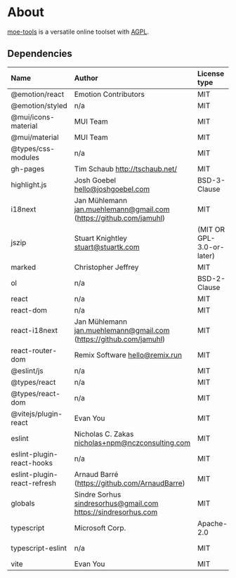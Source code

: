 # About

[moe-tools](https://github.com/hubenchang0515/moe-tools) is a versatile online toolset with [AGPL](https://github.com/hubenchang0515/moe-tools/blob/master/LICENSE).

## Dependencies

| Name                        | Author                                                               | License type              | Link                                                           |
| :-------------------------- | :------------------------------------------------------------------- | :------------------------ | :------------------------------------------------------------- |
| @emotion/react              | Emotion Contributors                                                 | MIT                       | n/a                                                            |
| @emotion/styled             | n/a                                                                  | MIT                       | git+https://github.com/emotion-js/emotion.git#main             |
| @mui/icons-material         | MUI Team                                                             | MIT                       | n/a                                                            |
| @mui/material               | MUI Team                                                             | MIT                       | n/a                                                            |
| @types/css-modules          | n/a                                                                  | MIT                       | n/a                                                            |
| gh-pages                    | Tim Schaub http://tschaub.net/                                       | MIT                       | n/a                                                            |
| highlight.js                | Josh Goebel <hello@joshgoebel.com>                                   | BSD-3-Clause              | git://github.com/highlightjs/highlight.js.git                  |
| i18next                     | Jan Mühlemann <jan.muehlemann@gmail.com> (https://github.com/jamuhl) | MIT                       | git+https://github.com/i18next/i18next.git                     |
| jszip                       | Stuart Knightley <stuart@stuartk.com>                                | (MIT OR GPL-3.0-or-later) | git+https://github.com/Stuk/jszip.git                          |
| marked                      | Christopher Jeffrey                                                  | MIT                       | git://github.com/markedjs/marked.git                           |
| ol                          | n/a                                                                  | BSD-2-Clause              | git://github.com/openlayers/openlayers.git                     |
| react                       | n/a                                                                  | MIT                       | n/a                                                            |
| react-dom                   | n/a                                                                  | MIT                       | n/a                                                            |
| react-i18next               | Jan Mühlemann <jan.muehlemann@gmail.com> (https://github.com/jamuhl) | MIT                       | n/a                                                            |
| react-router-dom            | Remix Software <hello@remix.run>                                     | MIT                       | git+https://github.com/remix-run/react-router.git              |
| @eslint/js                  | n/a                                                                  | MIT                       | git+https://github.com/eslint/eslint.git                       |
| @types/react                | n/a                                                                  | MIT                       | n/a                                                            |
| @types/react-dom            | n/a                                                                  | MIT                       | https://github.com/DefinitelyTyped/DefinitelyTyped.git         |
| @vitejs/plugin-react        | Evan You                                                             | MIT                       | n/a                                                            |
| eslint                      | Nicholas C. Zakas <nicholas+npm@nczconsulting.com>                   | MIT                       | n/a                                                            |
| eslint-plugin-react-hooks   | n/a                                                                  | MIT                       | git+https://github.com/facebook/react.git                      |
| eslint-plugin-react-refresh | Arnaud Barré (https://github.com/ArnaudBarre)                        | MIT                       | n/a                                                            |
| globals                     | Sindre Sorhus sindresorhus@gmail.com https://sindresorhus.com        | MIT                       | n/a                                                            |
| typescript                  | Microsoft Corp.                                                      | Apache-2.0                | n/a                                                            |
| typescript-eslint           | n/a                                                                  | MIT                       | git+https://github.com/typescript-eslint/typescript-eslint.git |
| vite                        | Evan You                                                             | MIT                       | n/a                                                            |


